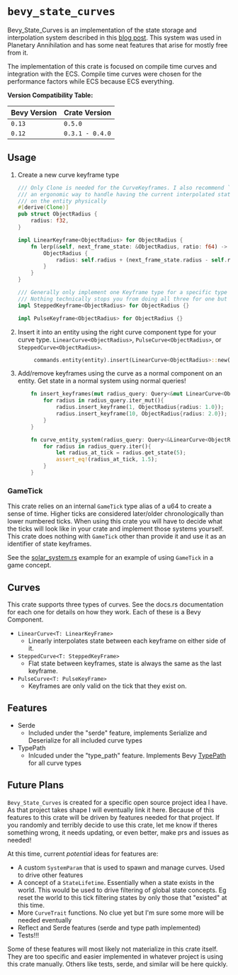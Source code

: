 # `bevy_state_curves`

Bevy_State_Curves is an implementation of the state storage and interpolation system described in this [blog post](https://www.forrestthewoods.com/blog/tech_of_planetary_annihilation_chrono_cam/). This system was used in Planetary Annihilation and has some neat features that arise for mostly free from it.

The implementation of this crate is focused on compile time curves and integration with the ECS. Compile time curves were chosen for the performance factors while ECS because ECS everything.

**Version Compatibility Table:**

| Bevy Version | Crate Version   |
| ------------ | --------------- |
| `0.13`       | `0.5.0` |
| `0.12`       | `0.3.1 - 0.4.0` |

## Usage

1. Create a new curve keyframe type

   ```rust
   /// Only Clone is needed for the CurveKeyframes. I also recommend `Component` as it is
   /// an ergonomic way to handle having the current interpolated state be the state thats
   /// on the entity physically
   #[derive(Clone)]
   pub struct ObjectRadius {
       radius: f32,
   }

   impl LinearKeyframe<ObjectRadius> for ObjectRadius {
       fn lerp(&self, next_frame_state: &ObjectRadius, ratio: f64) -> ObjectRadius {
           ObjectRadius {
               radius: self.radius + (next_frame_state.radius - self.radius) * ratio as f32,
           }
       }
   }

   /// Generally only implement one Keyframe type for a specific type of state.
   /// Nothing technically stops you from doing all three for one but theres absolutely no reason to do that.
   impl SteppedKeyframe<ObjectRadius> for ObjectRadius {}

   impl PulseKeyframe<ObjectRadius> for ObjectRadius {}

   ```

2. Insert it into an entity using the right curve component type for your curve type. `LinearCurve<ObjectRadius>`, `PulseCurve<ObjectRadius>`, or `SteppedCurve<ObjectRadius>`.

   ```rust
        commands.entity(entity).insert(LinearCurve<ObjectRadius>::new());
   ```

3. Add/remove keyframes using the curve as a normal component on an entity. Get state in a normal system using normal queries!

   ```rust
       fn insert_keyframes(mut radius_query: Query<&mut LinearCurve<ObjectRadius>){
           for radius in radius_query.iter_mut(){
               radius.insert_keyframe(1, ObjectRadius{radius: 1.0});
               radius.insert_keyframe(10, ObjectRadius{radius: 2.0});
           }
       }

       fn curve_entity_system(radius_query: Query<&LinearCurve<ObjectRadius>){
           for radius in radius_query.iter(){
               let radius_at_tick = radius.get_state(5);
               assert_eq!(radius_at_tick, 1.5);
           }
       }
   ```

### GameTick

This crate relies on an internal `GameTick` type alias of a u64 to create a sense of time. Higher ticks are considered later/older chronologically than lower numbered ticks. When using this crate you will have to decide what the ticks will look like in your crate and implement those systems yourself. This crate does nothing with `GameTick` other than provide it and use it as an identifier of state keyframes.

See the [solar_system.rs](https://github.com/NoahShomette/bevy_state_curves/blob/main/crates/bevy_state_curves/examples/solar_system.rs) example for an example of using `GameTick` in a game concept.

## Curves

This crate supports three types of curves. See the docs.rs documentation for each one for details on how they work. Each of these is a Bevy Component.

- `LinearCurve<T: LinearKeyFrame>`
  - Linearly interpolates state between each keyframe on either side of it.
- `SteppedCurve<T: SteppedKeyFrame>`
  - Flat state between keyframes, state is always the same as the last keyframe.
- `PulseCurve<T: PulseKeyFrame>`
  - Keyframes are only valid on the tick that they exist on.

## Features

- Serde
  - Included under the "serde" feature, implements Serialize and Deserialize for all included curve types
- TypePath
  - Inlcuded under the "type_path" feature. Implements Bevy [TypePath](https://docs.rs/bevy/latest/bevy/reflect/trait.TypePath.html#tymethod.type_path) for all curve types

## Future Plans

`Bevy_State_Curves` is created for a specific open source project idea I have. As that project takes shape I will eventually link it here. Because of this features to this crate will be driven by features needed for that project. If you randomly and terribly decide to use this crate, let me know if theres something wrong, it needs updating, or even better, make prs and issues as needed!

At this time, current _potential_ ideas for features are:

- A custom `SystemParam` that is used to spawn and manage curves. Used to drive other features
- A concept of a `StateLifetime`. Essentially when a state exists in the world. This would be used to drive filtering of global state concepts. Eg reset the world to this tick filtering states by only those that "existed" at this time.
- More `CurveTrait` functions. No clue yet but I'm sure some more will be needed eventually
- Reflect and Serde features (serde and type path implemented)
- Tests!!!

Some of these features will most likely not materialize in this crate itself. They are too specific and easier implemented in whatever project is using this crate manually. Others like tests, serde, and similar will be here quickly.
